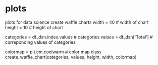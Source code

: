 # plots
plots for data science
create waffle charts
width = 40 # width of chart
height = 10 # height of chart

categories = df_dsn.index.values # categories
values = df_dsn['Total'] # correponding values of categories

colormap = plt.cm.coolwarm # color map class
create_waffle_chart(categories, values, height, width, colormap)
